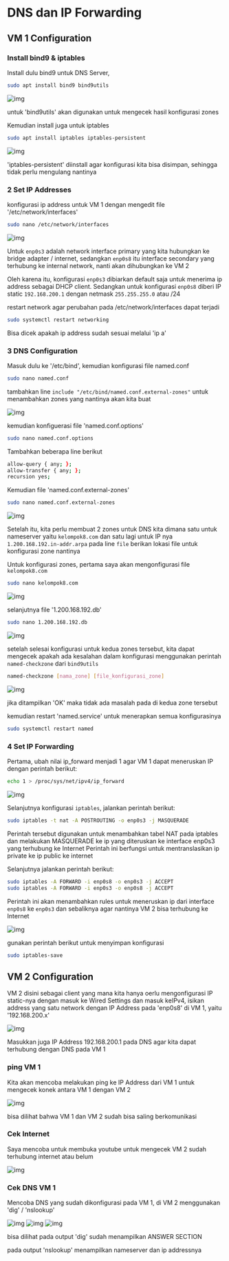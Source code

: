# DNS dan IP Forwarding

## VM 1 Configuration

### Install bind9 & iptables

Install dulu bind9 untuk DNS Server, 
```bash
sudo apt install bind9 bind9utils
```

![img](img/install_bind9.png)

untuk 'bind9utils' akan digunakan untuk mengecek hasil konfigurasi zones

Kemudian install juga untuk iptables
```bash
sudo apt install iptables iptables-persistent
```

![img](img/install_iptables.png)

'iptables-persistent' diinstall agar konfigurasi kita bisa disimpan, sehingga tidak perlu mengulang nantinya

### 2 Set IP Addresses

konfigurasi ip address untuk VM 1 dengan mengedit file '/etc/network/interfaces'

```bash
sudo nano /etc/network/interfaces
```

![img](img/network_interfaces.png)

Untuk `enp0s3` adalah network interface primary yang kita hubungkan ke bridge adapter / internet, sedangkan `enp0s8` itu interface secondary yang terhubung ke internal network, nanti akan dihubungkan ke VM 2

Oleh karena itu, konfigurasi `enp0s3` dibiarkan default saja untuk menerima ip address sebagai DHCP client. Sedangkan untuk konfigurasi `enp0s8` diberi IP static `192.168.200.1` dengan netmask `255.255.255.0` atau /24

restart network agar perubahan pada /etc/network/interfaces dapat terjadi

```bash
sudo systemctl restart networking
```

Bisa dicek apakah ip address sudah sesuai melalui 'ip a'

### 3 DNS Configuration

Masuk dulu ke '/etc/bind', kemudian konfigurasi file named.conf

```bash
sudo nano named.conf
```

tambahkan line `include "/etc/bind/named.conf.external-zones"` untuk menambahkan zones yang nantinya akan kita buat

![img](img/named.conf.png)

kemudian konfiguerasi file 'named.conf.options'

```bash
sudo nano named.conf.options
```

Tambahkan beberapa line berikut

```bash
allow-query { any; };
allow-transfer { any; };
recursion yes;
```

Kemudian file 'named.conf.external-zones'

```bash
sudo nano named.conf.external-zones
```

![img](img/named.conf.external-zones.png)

Setelah itu, kita perlu membuat 2 zones untuk DNS kita dimana satu untuk nameserver yaitu `kelompok8.com` dan satu lagi untuk IP nya `1.200.168.192.in-addr.arpa`
pada line `file` berikan lokasi file untuk konfigurasi zone nantinya

Untuk konfigurasi zones, pertama saya akan mengonfigurasi file `kelompok8.com`

```bash
sudo nano kelompok8.com
```

![img](img/kelompok9.com.png)

selanjutnya file '1.200.168.192.db'

```bash
sudo nano 1.200.168.192.db
```

![img](img/1.200.168.192.db.png)

setelah selesai konfigurasi untuk kedua zones tersebut, kita dapat mengecek apakah ada kesalahan dalam konfigurasi menggunakan perintah `named-checkzone` dari `bind9utils`

```bash
named-checkzone [nama_zone] [file_konfigurasi_zone]
```

![img](img/named-checkzone.png)

jika ditampilkan 'OK' maka tidak ada masalah pada di kedua zone tersebut

kemudian restart 'named.service' untuk menerapkan semua konfigurasinya

```bash
sudo systemctl restart named
```

### 4 Set IP Forwarding

Pertama, ubah nilai ip_forward menjadi 1 agar VM 1 dapat meneruskan IP dengan perintah berikut:

```bash
echo 1 > /proc/sys/net/ipv4/ip_forward
```

![img](img/ip_forward.png)

Selanjutnya konfigurasi `iptables`, jalankan perintah berikut:

```bash
sudo iptables -t nat -A POSTROUTING -o enp0s3 -j MASQUERADE
```

Perintah tersebut digunakan untuk menambahkan tabel NAT pada iptables dan melakukan MASQUERADE ke ip yang diteruskan ke interface enp0s3 yang terhubung ke Internet Perintah ini berfungsi untuk mentranslasikan ip private ke ip public ke internet

Selanjutnya jalankan perintah berikut:

```bash
sudo iptables -A FORWARD -i enp0s8 -o enp0s3 -j ACCEPT
sudo iptables -A FORWARD -i enp0s3 -o enp0s8 -j ACCEPT
```

Perintah ini akan menambahkan rules untuk meneruskan ip dari interface `enp0s8` ke `enp0s3` dan sebaliknya agar nantinya VM 2 bisa terhubung ke Internet

![img](img/masquerade.png)

gunakan perintah berikut untuk menyimpan konfigurasi

```bash
sudo iptables-save
```

## VM 2 Configuration

VM 2 disini sebagai client yang mana kita hanya oerlu mengonfigurasi IP static-nya dengan masuk ke Wired Settings dan masuk keIPv4, isikan address yang satu network dengan IP Address pada 'enp0s8' di VM 1, yaitu '192.168.200.x'

![img](img/ipv4-gui.png)

Masukkan juga IP Address 192.168.200.1 pada DNS agar kita dapat terhubung dengan DNS pada VM 1

### ping VM 1

Kita akan mencoba melakukan ping ke IP Address dari VM 1 untuk mengecek konek antara VM 1 dengan VM 2

![img](img/ping_vm1.png)

bisa dilihat bahwa VM 1 dan VM 2 sudah bisa saling berkomunikasi

### Cek Internet

Saya mencoba untuk membuka youtube untuk mengecek VM 2 sudah terhubung internet atau belum

![img](img/cek_internet.png)

### Cek DNS VM 1

Mencoba DNS yang sudah dikonfigurasi pada VM 1, di VM 2 menggunakan 'dig' / 'nslookup'

![img](img/dig_kelompok8.png)
![img](img/dig_200.1.png)
![img](img/nslookup_kelompok8.png)

bisa dilihat pada output 'dig' sudah menampilkan ANSWER SECTION 

pada output 'nslookup' menampilkan nameserver dan ip addressnya






